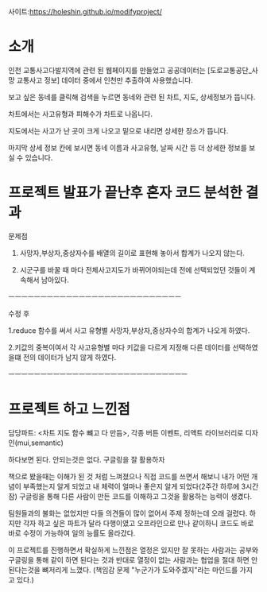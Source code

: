 사이트:https://holeshin.github.io/modifyproject/
# 소개
 인천 교통사고다발지역에 관련 된 웹페이지를 만들었고 공공데이터는 [도로교통공단_사망 교통사고 정보] 데이터 중에서 인천만 추출하여 사용했습니다.

보고 싶은 동네를 클릭해 검색을 누르면
동네와 관련 된 차트, 지도, 상세정보가 뜹니다.

차트에서는 사고유형과 피해수가 차트로 나옵니다.

지도에서는 사고가 난 곳이 크게 나오고
밑으로 내리면 상세한 장소가 뜹니다.

마지막 상세 정보 칸에 보시면 동네 이름과 사고유형, 날짜 시간 등 더 상세한 정보를 보실 수 있습니다.

# 프로젝트 발표가 끝난후 혼자 코드 분석한 결과

문제점 

1. 사망자,부상자,중상자수를 배열의 길이로  표현해  놓아서 합계가 나오지 않는다.

2. 시군구를 바꿀 때 마다 전체사고지도가 바뀌어야되는데  전에 선택되었던 것들이 계속해서 남아있다.

ㅡㅡㅡㅡㅡㅡㅡㅡㅡㅡㅡㅡㅡㅡㅡㅡㅡㅡㅡㅡㅡㅡㅡㅡㅡㅡㅡ

수정 후

1.reduce 함수를 써서 사고 유형별 사망자,부상자,중상자수의 합계가 나오게 하였다.

2.키값의 중복이여서 각 사고유형별 마다 키값을 다르게 지정해 다른 데이터를 선택하였을떄 전의 데이터가 남지 않게 하였다.

ㅡㅡㅡㅡㅡㅡㅡㅡㅡㅡㅡㅡㅡㅡㅡㅡㅡㅡㅡㅡㅡㅡㅡㅡㅡㅡㅡㅡ
# 프로젝트 하고 느낀점

담당파트: <차트 지도 함수 뺴고 다 만듬>, 각종 버튼 이벤트, 리액트 라이브러리로 디자인(mui,semantic)

하다보면 된다. 안되는것은 없다. 구글링을 잘 활용하자

책으로 봤을때는 이해가 된 것 처럼 느껴졌으나 직접 코드를 쓰면서 해보니 내가 어떤 개념이 부족했는지 알게 되었고 
내 체력이 얼마나 좋은지 알게 되었다(2주간 하루에 3시간 잠)
구글링을 통해 다른 사람이 만든 코드를 이해하고 그것을 활용하는 능력이 생겼다.

팀원들과의 불화는 없었지만 다들 의견들이 많이 없어서 주제 정하는데 오래 걸렸다. 
하지만 각자 하고 싶은 파트가 달라 다행이였고 오프라인으로 만나 같이하니 코드도 바로바로 수정이 가능하여 일의 능률도 올라갔다.

이 프로젝트를 진행하면서 확실하게 느낀점은 열정은 있지만 잘 못하는 사람과는 공부와 구글링을 통해 같이 하면 된다는 것과 반대로 열정이 없는 사람과는 협업을 절대 하면 안된다는것을 뼈저리게 느꼈다.
(책임감 문제 "누군가가 도와주겠지"라는 마인드를 가지고 있다.)




